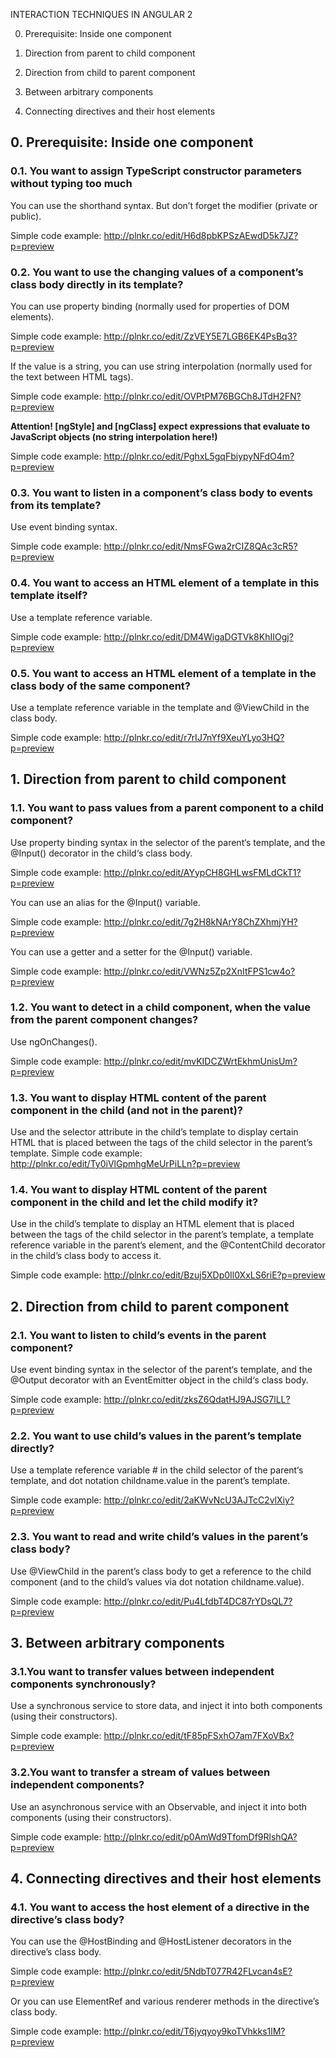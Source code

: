 INTERACTION TECHNIQUES IN ANGULAR 2

0. Prerequisite: Inside one component

1. Direction from parent to child component

2. Direction from child to parent component

3. Between arbitrary components

4. Connecting directives and their host elements



## 0. Prerequisite: Inside one component

### 0.1. You want to assign TypeScript constructor parameters without typing too much

You can use the shorthand syntax. But don’t forget the modifier (private or public).

Simple code example: http://plnkr.co/edit/H6d8pbKPSzAEwdD5k7JZ?p=preview

 
### 0.2. You want to use the changing values of a component’s class body directly in its template?

You can use property binding (normally used for properties of DOM elements).

Simple code example: http://plnkr.co/edit/ZzVEY5E7LGB6EK4PsBq3?p=preview

If the value is a string, you can use string interpolation (normally used for the text between HTML tags).

Simple code example: http://plnkr.co/edit/OVPtPM76BGCh8JTdH2FN?p=preview

**Attention! [ngStyle] and [ngClass] expect expressions that evaluate to JavaScript objects (no string interpolation here!)**

Simple code example: http://plnkr.co/edit/PghxL5gqFbiypyNFdO4m?p=preview

 
### 0.3. You want to listen in a component’s class body to events from its template?

Use event binding syntax.

Simple code example: http://plnkr.co/edit/NmsFGwa2rCIZ8QAc3cR5?p=preview
 
### 0.4. You want to access an HTML element of a template in this template itself?

Use a template reference variable.

Simple code example: http://plnkr.co/edit/DM4WigaDGTVk8KhIIOgj?p=preview


### 0.5. You want to access an HTML element of a template in the class body of the same component?
 
Use a template reference variable in the template and @ViewChild in the class body.

Simple code example: http://plnkr.co/edit/r7rIJ7nYf9XeuYLyo3HQ?p=preview



## 1. Direction from parent to child component

### 1.1. You want to pass values from a parent component to a child component?

Use property binding syntax in the <child> selector of the parent‘s template, and the @Input() decorator in the child‘s class body.

Simple code example: http://plnkr.co/edit/AYypCH8GHLwsFMLdCkT1?p=preview

You can use an alias for the @Input() variable.

Simple code example: http://plnkr.co/edit/7g2H8kNArY8ChZXhmjYH?p=preview

You can use a getter and a setter for the @Input() variable.

Simple code example: http://plnkr.co/edit/VWNz5Zp2XnItFPS1cw4o?p=preview

 
### 1.2. You want to detect in a child component, when the value from the parent component changes?
 
Use ngOnChanges().

Simple code example: http://plnkr.co/edit/mvKIDCZWrtEkhmUnisUm?p=preview
 

### 1.3. You want to display HTML content of the parent component in the child (and not in the parent)?
 
Use <ng-content>  and the selector attribute in the child’s template to display certain HTML that is placed between the tags of the child selector in the parent’s template.
Simple code example: http://plnkr.co/edit/Ty0iVlGpmhgMeUrPiLLn?p=preview

### 1.4. You want to display HTML content of the parent component in the child and let the child modify it?

Use <ng-content> in the child’s template to display an HTML element that is placed between the tags of the child selector in the parent’s template, a template reference variable in the parent’s element, and the @ContentChild decorator in the child’s class body to access it.

Simple code example: http://plnkr.co/edit/Bzuj5XDp0Il0XxLS6riE?p=preview

## 2. Direction from child to parent component
 
### 2.1. You want to listen to child’s events in the parent component?

 

Use event binding syntax in the <child> selector of the parent‘s template, and the @Output decorator with an EventEmitter object in the child‘s class body.

Simple code example: http://plnkr.co/edit/zksZ6QdatHJ9AJSG7lLL?p=preview

 

### 2.2. You want to use child’s values in the parent’s template directly?

 

Use a template reference variable # in the child selector of the parent‘s template, and dot notation childname.value in the parent’s template.

Simple code example: http://plnkr.co/edit/2aKWvNcU3AJTcC2vlXiy?p=preview

 

### 2.3. You want to read and write child’s values in the parent’s class body?

 

Use @ViewChild in the parent’s class body to get a reference to the child component (and to the child’s values via dot notation childname.value).

Simple code example: http://plnkr.co/edit/Pu4LfdbT4DC87rYDsQL7?p=preview


  

## 3. Between arbitrary components


  

### 3.1.You want to transfer values between independent components synchronously?

 

Use a synchronous service to store data, and inject it into both components (using their constructors).

Simple code example: http://plnkr.co/edit/tF85pFSxhO7am7FXoVBx?p=preview

 

### 3.2.You want to transfer a stream of values between independent components?

 

Use an asynchronous service with an Observable, and inject it into both components (using their constructors).

Simple code example: http://plnkr.co/edit/p0AmWd9TfomDf9RlshQA?p=preview


 

## 4. Connecting directives and their host elements


 

### 4.1. You want to access the host element of a directive in the directive’s class body?

 

You can use the @HostBinding and @HostListener decorators in the directive’s class body.

Simple code example: http://plnkr.co/edit/5NdbT077R42FLvcan4sE?p=preview

 

Or you can use ElementRef and various renderer methods in the directive’s class body.

Simple code example: http://plnkr.co/edit/T6jyqyoy9koTVhkks1lM?p=preview
